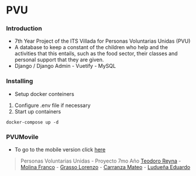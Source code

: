 # PVU
### Introduction
- 7th Year Project of the ITS Villada for Personas Voluntarias Unidas (PVU)
- A database to keep a constant of the children who help and the activities that this entails, such as the food sector, their classes and personal support that they are given.
- Django / Django Admin - Vuetify - MySQL 
### Installing
- Setup docker conteiners
1. Configure .env file if necessary
2. Start up containers
```
docker-compose up -d
```
### PVUMovile
- To go to the mobile version click [here](https://github.com/ReynaTeodoro/PVUMobile)
   

>Personas Voluntarias Unidas - Proyecto 7mo Año
[Teodoro Reyna](https://github.com/ReynaTeodoro) - [Molina Franco](https://github.com/MolinaFranco) - [Grasso Lorenzo](https://github.com/lorenzog071) - [Carranza Mateo](https://github.com/mateocarranza) - [Ludueña Eduardo](https://github.com/eduluduena) 

